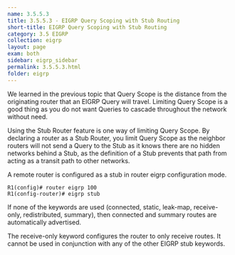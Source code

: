 ```yaml
---
name: 3.5.5.3
title: 3.5.5.3 - EIGRP Query Scoping with Stub Routing
short-title: EIGRP Query Scoping with Stub Routing
category: 3.5 EIGRP
collection: eigrp
layout: page
exam: both
sidebar: eigrp_sidebar
permalink: 3.5.5.3.html
folder: eigrp
---
```


We learned in the previous topic that Query Scope is the distance from the originating router that an EIGRP Query will travel. Limiting Query Scope is a good thing as you do not want Queries to cascade throughout the network without need.

Using the Stub Router feature is one way of limiting Query Scope. By declaring a router as a Stub Router, you limit Query Scope as the neighbor routers will not send a Query to the Stub as it knows there are no hidden networks behind a Stub, as the definition of a Stub prevents that path from acting as a transit path to other networks.

A remote router is configured as a stub in router eigrp configuration mode.
```
R1(config)# router eigrp 100
R1(config-router)# eigrp stub
```
If none of the keywords are used (connected, static, leak-map, receive-only, redistributed, summary), then connected and summary routes are automatically advertised.

The receive-only keyword configures the router to only receive routes. It cannot be used in conjunction with any of the other EIGRP stub keywords.
